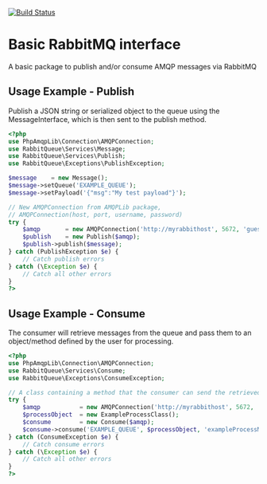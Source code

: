 [![Build Status](https://travis-ci.org/paul-crashley/rabbit-queue.png?branch=develop)](https://travis-ci.org/paul-crashley/rabbit-queue)

# Basic RabbitMQ interface

A basic package to publish and/or consume AMQP messages via RabbitMQ

## Usage Example - Publish

Publish a JSON string or serialized object to the queue using the MessageInterface, which is then 
sent to the publish method.

```php
<?php
use PhpAmqpLib\Connection\AMQPConnection;
use RabbitQueue\Services\Message;
use RabbitQueue\Services\Publish;
use RabbitQueue\Exceptions\PublishException;

$message    = new Message();
$message->setQueue('EXAMPLE_QUEUE');
$message->setPayload('{"msg":"My test payload"}');

// New AMQPConnection from AMQPLib package,
// AMQPConnection(host, port, username, password)
try {
    $amqp       = new AMQPConnection('http://myrabbithost', 5672, 'guest', 'guest');
    $publish    = new Publish($amqp);
    $publish->publish($message);
} catch (PublishException $e) {
    // Catch publish errors
} catch (\Exception $e) {
    // Catch all other errors
}
?>
```

## Usage Example - Consume

The consumer will retrieve messages from the queue and pass them to an object/method defined by the user for processing.


```php
<?php
use PhpAmqpLib\Connection\AMQPConnection;
use RabbitQueue\Services\Consume;
use RabbitQueue\Exceptions\ConsumeException;

// A class containing a method that the consumer can send the retrieved message body
try {
    $amqp           = new AMQPConnection('http://myrabbithost', 5672, 'guest', 'guest');
    $processObject  = new ExampleProcessClass();
    $consume        = new Consume($amqp);
    $consume->consume('EXAMPLE_QUEUE', $processObject, 'exampleProcessMethod');
} catch (ConsumeException $e) {
    // Catch consume errors
} catch (\Exception $e) {
    // Catch all other errors
}
?>
```